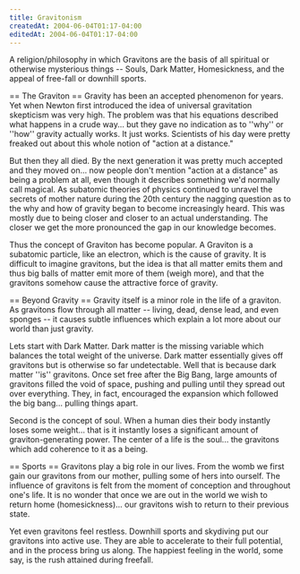 ```yaml
---
title: Gravitonism
createdAt: 2004-06-04T01:17-04:00
editedAt: 2004-06-04T01:17-04:00
---
```


A religion/philosophy in which Gravitons are the basis of all spiritual or otherwise mysterious things -- Souls, Dark Matter, Homesickness, and the appeal of free-fall or downhill sports.

== The Graviton ==
Gravity has been an accepted phenomenon for years. Yet when Newton first introduced the idea of universal gravitation skepticism was very high. The problem was that his equations described what happens in a crude way... but they gave no indication as to ''why'' or ''how'' gravity actually works. It just works. Scientists of his day were pretty freaked out about this whole notion of "action at a distance."

But then they all died. By the next generation it was pretty much accepted and they moved on... now people don't mention "action at a distance" as being a problem at all, even though it describes something we'd normally call magical. As subatomic theories of physics continued to unravel the secrets of mother nature during the 20th century the nagging question as to the why and how of gravity began to become increasingly heard. This was mostly due to being closer and closer to an actual understanding. The closer we get the more pronounced the gap in our knowledge becomes.

Thus the concept of Graviton has become popular. A Graviton is a subatomic particle, like an electron, which is the cause of gravity. It is difficult to imagine gravitons, but the idea is that all matter emits them and thus big balls of matter emit more of them (weigh more), and that the gravitons somehow cause the attractive force of gravity.

== Beyond Gravity ==
Gravity itself is a minor role in the life of a graviton. As gravitons flow through all matter -- living, dead, dense lead, and even sponges -- it causes subtle influences which explain a lot more about our world than just gravity. 

Lets start with Dark Matter. Dark matter is the missing variable which balances the total weight of the universe. Dark matter essentially gives off gravitons but is otherwise so far undetectable. Well that is because dark matter ''is'' gravitons. Once set free after the Big Bang, large amounts of gravitons filled the void of space, pushing and pulling until they spread out over everything. They, in fact, encouraged the expansion which followed the big bang... pulling things apart.

Second is the concept of soul. When a human dies their body instantly loses some weight... that is it instantly loses a significant amount of graviton-generating power. The center of a life is the soul... the gravitons which add coherence to it as a being.

== Sports ==
Gravitons play a big role in our lives. From the womb we first gain our gravitons from our mother, pulling some of hers into ourself. The influence of gravitons is felt from the moment of conception and throughout one's life. It is no wonder that once we are out in the world we wish to return home (homesickness)... our gravitons wish to return to their previous state.

Yet even gravitons feel restless. Downhill sports and skydiving put our gravitons into active use. They are able to accelerate to their full potential, and in the process bring us along. The happiest feeling in the world, some say, is the rush attained during freefall.

